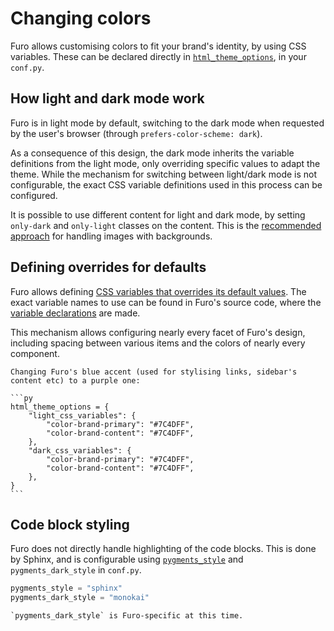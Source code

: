 # Changing colors

Furo allows customising colors to fit your brand's identity, by using CSS variables. These can be declared directly in [`html_theme_options`][sphinx-html_theme_options], in your `conf.py`.

## How light and dark mode work

Furo is in light mode by default, switching to the dark mode when requested by the user's browser (through `prefers-color-scheme: dark`).

As a consequence of this design, the dark mode inherits the variable definitions from the light mode, only overriding specific values to adapt the theme. While the mechanism for switching between light/dark mode is not configurable, the exact CSS variable definitions used in this process can be configured.

It is possible to use different content for light and dark mode, by setting
`only-dark` and `only-light` classes on the content. This is the
[recommended approach](light-dark-images) for handling images with backgrounds.

## Defining overrides for defaults

Furo allows defining [CSS variables that overrides its default values](css-variables). The exact variable names to use can be found in Furo's source code, where the [variable declarations](https://github.com/pradyunsg/furo/tree/main/src/furo/assets/styles/variables) are made.

This mechanism allows configuring nearly every facet of Furo's design, including spacing between various items and the colors of nearly every component.

````{admonition} Example
Changing Furo's blue accent (used for stylising links, sidebar's content etc) to a purple one:

```py
html_theme_options = {
    "light_css_variables": {
        "color-brand-primary": "#7C4DFF",
        "color-brand-content": "#7C4DFF",
    },
    "dark_css_variables": {
        "color-brand-primary": "#7C4DFF",
        "color-brand-content": "#7C4DFF",
    },
}
```
````

## Code block styling

Furo does not directly handle highlighting of the code blocks. This is done by Sphinx, and is configurable using [`pygments_style`][sphinx-pygments_style] and `pygments_dark_style` in `conf.py`.

```py
pygments_style = "sphinx"
pygments_dark_style = "monokai"
```

```{note}
`pygments_dark_style` is Furo-specific at this time.
```

[sphinx-html_theme_options]: https://www.sphinx-doc.org/en/master/usage/configuration.html#confval-html_theme_options
[sphinx-pygments_style]: https://www.sphinx-doc.org/en/master/usage/configuration.html#confval-pygments_style
